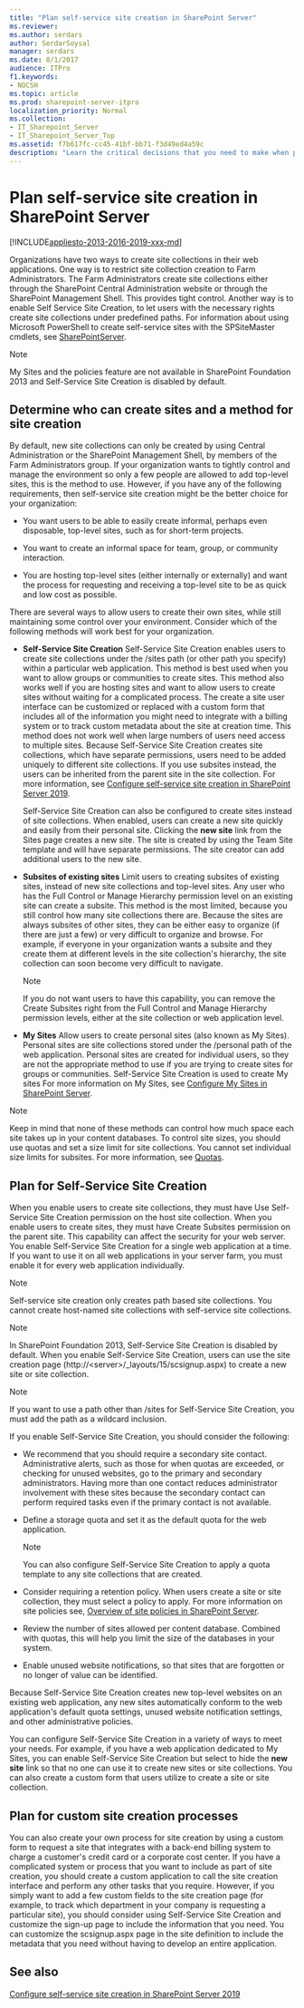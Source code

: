 ```yaml
---
title: "Plan self-service site creation in SharePoint Server"
ms.reviewer: 
ms.author: serdars
author: SerdarSoysal
manager: serdars
ms.date: 8/1/2017
audience: ITPro
f1.keywords:
- NOCSH
ms.topic: article
ms.prod: sharepoint-server-itpro
localization_priority: Normal
ms.collection:
- IT_Sharepoint_Server
- IT_Sharepoint_Server_Top
ms.assetid: f7b617fc-cc45-41bf-bb71-f3d49ed4a59c
description: "Learn the critical decisions that you need to make when preparing for Self Service Site creation and management in SharePoint Server."
---
```


# Plan self-service site creation in SharePoint Server

[!INCLUDE[appliesto-2013-2016-2019-xxx-md](../includes/appliesto-2013-2016-2019-xxx-md.md)]
  
Organizations have two ways to create site collections in their web applications. One way is to restrict site collection creation to Farm Administrators. The Farm Administrators create site collections either through the SharePoint Central Administration website or through the SharePoint Management Shell. This provides tight control. Another way is to enable Self Service Site Creation, to let users with the necessary rights create site collections under predefined paths. For information about using Microsoft PowerShell to create self-service sites with the SPSiteMaster cmdlets, see [SharePointServer](/powershell/module/sharepoint-server/?view=sharepoint-ps).
  
> [!NOTE]
> My Sites and the policies feature are not available in SharePoint Foundation 2013 and Self-Service Site Creation is disabled by default. 
  
    
## Determine who can create sites and a method for site creation
<a name="section1"> </a>

By default, new site collections can only be created by using Central Administration or the SharePoint Management Shell, by members of the Farm Administrators group. If your organization wants to tightly control and manage the environment so only a few people are allowed to add top-level sites, this is the method to use. However, if you have any of the following requirements, then self-service site creation might be the better choice for your organization:
  
- You want users to be able to easily create informal, perhaps even disposable, top-level sites, such as for short-term projects.
    
- You want to create an informal space for team, group, or community interaction.
    
- You are hosting top-level sites (either internally or externally) and want the process for requesting and receiving a top-level site to be as quick and low cost as possible.
    
There are several ways to allow users to create their own sites, while still maintaining some control over your environment. Consider which of the following methods will work best for your organization.
  
- **Self-Service Site Creation** Self-Service Site Creation enables users to create site collections under the /sites path (or other path you specify) within a particular web application. This method is best used when you want to allow groups or communities to create sites. This method also works well if you are hosting sites and want to allow users to create sites without waiting for a complicated process. The create a site user interface can be customized or replaced with a custom form that includes all of the information you might need to integrate with a billing system or to track custom metadata about the site at creation time. This method does not work well when large numbers of users need access to multiple sites. Because Self-Service Site Creation creates site collections, which have separate permissions, users need to be added uniquely to different site collections. If you use subsites instead, the users can be inherited from the parent site in the site collection. For more information, see [Configure self-service site creation in SharePoint Server 2019](/SharePoint/sites/configure-self-service-site-creation-in-sharepoint-server-2019). 
    
    Self-Service Site Creation can also be configured to create sites instead of site collections. When enabled, users can create a new site quickly and easily from their personal site. Clicking the **new site** link from the Sites page creates a new site. The site is created by using the Team Site template and will have separate permissions. The site creator can add additional users to the new site. 
    
- **Subsites of existing sites** Limit users to creating subsites of existing sites, instead of new site collections and top-level sites. Any user who has the Full Control or Manage Hierarchy permission level on an existing site can create a subsite. This method is the most limited, because you still control how many site collections there are. Because the sites are always subsites of other sites, they can be either easy to organize (if there are just a few) or very difficult to organize and browse. For example, if everyone in your organization wants a subsite and they create them at different levels in the site collection's hierarchy, the site collection can soon become very difficult to navigate. 
    
    > [!NOTE]
    > If you do not want users to have this capability, you can remove the Create Subsites right from the Full Control and Manage Hierarchy permission levels, either at the site collection or web application level. 
  
- **My Sites** Allow users to create personal sites (also known as My Sites). Personal sites are site collections stored under the /personal path of the web application. Personal sites are created for individual users, so they are not the appropriate method to use if you are trying to create sites for groups or communities. Self-Service Site Creation is used to create My sites For more information on My Sites, see [Configure My Sites in SharePoint Server](../install/configure-my-sites.md). 
    
> [!NOTE]
> Keep in mind that none of these methods can control how much space each site takes up in your content databases. To control site sizes, you should use quotas and set a size limit for site collections. You cannot set individual size limits for subsites. For more information, see [Quotas](plan-site-maintenance-and-management.md#section1). 
  
## Plan for Self-Service Site Creation
<a name="section2"> </a>

When you enable users to create site collections, they must have Use Self-Service Site Creation permission on the host site collection. When you enable users to create sites, they must have Create Subsites permission on the parent site. This capability can affect the security for your web server. You enable Self-Service Site Creation for a single web application at a time. If you want to use it on all web applications in your server farm, you must enable it for every web application individually.
  
> [!NOTE]
> Self-service site creation only creates path based site collections. You cannot create host-named site collections with self-service site collections. 
  
> [!NOTE]
> In SharePoint Foundation 2013, Self-Service Site Creation is disabled by default. When you enable Self-Service Site Creation, users can use the site creation page (http://\<server\>/_layouts/15/scsignup.aspx) to create a new site or site collection. 
  
> [!NOTE]
> If you want to use a path other than /sites for Self-Service Site Creation, you must add the path as a wildcard inclusion. 
  
If you enable Self-Service Site Creation, you should consider the following:
  
- We recommend that you should require a secondary site contact. Administrative alerts, such as those for when quotas are exceeded, or checking for unused websites, go to the primary and secondary administrators. Having more than one contact reduces administrator involvement with these sites because the secondary contact can perform required tasks even if the primary contact is not available.
    
- Define a storage quota and set it as the default quota for the web application.
    
    > [!NOTE]
    > You can also configure Self-Service Site Creation to apply a quota template to any site collections that are created. 
  
- Consider requiring a retention policy. When users create a site or site collection, they must select a policy to apply. For more information on site policies see, [Overview of site policies in SharePoint Server](site-policy-overview.md).
    
- Review the number of sites allowed per content database. Combined with quotas, this will help you limit the size of the databases in your system.
    
- Enable unused website notifications, so that sites that are forgotten or no longer of value can be identified.
    
Because Self-Service Site Creation creates new top-level websites on an existing web application, any new sites automatically conform to the web application's default quota settings, unused website notification settings, and other administrative policies.
  
You can configure Self-Service Site Creation in a variety of ways to meet your needs. For example, if you have a web application dedicated to My Sites, you can enable Self-Service Site Creation but select to hide the **new site** link so that no one can use it to create new sites or site collections. You can also create a custom form that users utilize to create a site or site collection.
  
## Plan for custom site creation processes
<a name="section3"> </a>

You can also create your own process for site creation by using a custom form to request a site that integrates with a back-end billing system to charge a customer's credit card or a corporate cost center. If you have a complicated system or process that you want to include as part of site creation, you should create a custom application to call the site creation interface and perform any other tasks that you require. However, if you simply want to add a few custom fields to the site creation page (for example, to track which department in your company is requesting a particular site), you should consider using Self-Service Site Creation and customize the sign-up page to include the information that you need. You can customize the scsignup.aspx page in the site definition to include the metadata that you need without having to develop an entire application.
  
## See also

[Configure self-service site creation in SharePoint Server 2019](/SharePoint/sites/configure-self-service-site-creation-in-sharepoint-server-2019)
  
